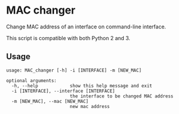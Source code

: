 # MAC changer
Change MAC address of an interface on command-line interface.

This script is compatible with both Python 2 and 3.

## Usage
```
usage: MAC_changer [-h] -i [INTERFACE] -m [NEW_MAC]

optional arguments:
  -h, --help            show this help message and exit
  -i [INTERFACE], --interface [INTERFACE]
                        the interface to be changed MAC address
  -m [NEW_MAC], --mac [NEW_MAC]
                        new mac address
```
